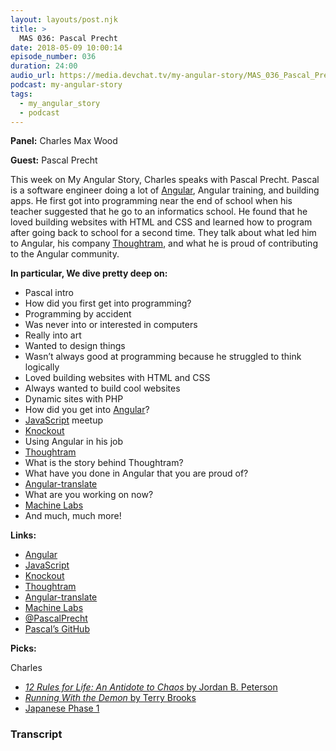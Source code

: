 ```yaml
---
layout: layouts/post.njk
title: >
  MAS 036: Pascal Precht
date: 2018-05-09 10:00:14
episode_number: 036
duration: 24:00
audio_url: https://media.devchat.tv/my-angular-story/MAS_036_Pascal_Precht.mp3
podcast: my-angular-story
tags:
  - my_angular_story
  - podcast
---
```


**Panel:** Charles Max Wood

**Guest:** Pascal Precht

This week on My Angular Story, Charles speaks with Pascal Precht. Pascal is a software engineer doing a lot of [Angular](https://angular.io/), Angular training, and building apps. He first got into programming near the end of school when his teacher suggested that he go to an informatics school. He found that he loved building websites with HTML and CSS and learned how to program after going back to school for a second time. They talk about what led him to Angular, his company [Thoughtram](https://thoughtram.io/), and what he is proud of contributing to the Angular community.

**In particular, We dive pretty deep on:**

- Pascal intro
- How did you first get into programming?
- Programming by accident
- Was never into or interested in computers
- Really into art
- Wanted to design things
- Wasn’t always good at programming because he struggled to think logically
- Loved building websites with HTML and CSS
- Always wanted to build cool websites
- Dynamic sites with PHP
- How did you get into [Angular](https://angular.io/)?
- [JavaScript](https://www.javascript.com/) meetup
- [Knockout](https://knockoutjs.com/)
- Using Angular in his job
- [Thoughtram](https://thoughtram.io/)
- What is the story behind Thoughtram?
- What have you done in Angular that you are proud of?
- [Angular-translate](https://angular-translate.github.io/)
- What are you working on now?
- [Machine Labs](https://machinelabs.ai/)
- And much, much more!

**Links:**

- [Angular](https://angular.io/)
- [JavaScript](https://www.javascript.com/)
- [Knockout](https://knockoutjs.com/)
- [Thoughtram](https://thoughtram.io/)
- [Angular-translate](https://angular-translate.github.io/)
- [Machine Labs](https://machinelabs.ai/)
- [@PascalPrecht](https://twitter.com/PascalPrecht?ref_src=twsrc%255Egoogle%257Ctwcamp%255Eserp%257Ctwgr%255Eauthor)
- [Pascal’s GitHub](https://github.com/pascalprecht)

**Picks:**

Charles

- [_12 Rules for Life: An Antidote to Chaos_ by Jordan B. Peterson](https://www.amazon.com/12-Rules-Life-Antidote-Chaos/dp/0345816021)
- [_Running With the Demon_ by Terry Brooks](https://www.amazon.com/Running-Demon-Word-Void-Trilogy/dp/0345422589)
- [Japanese Phase 1](https://www.amazon.com/Japanese-Phase-Units-1-30-Understand/dp/B00D1YY7MO)

### Transcript
